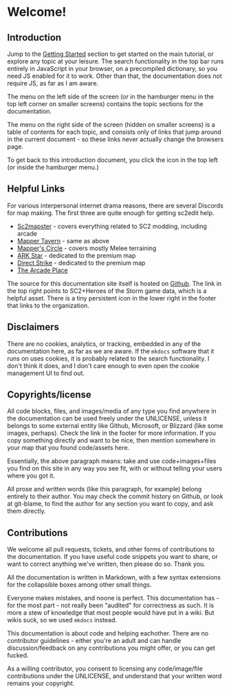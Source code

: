 # Welcome!

## Introduction

Jump to the [Getting Started](setup.md) section to get started on the main tutorial, or explore any topic at your leisure. The search functionality in the top bar runs entirely in JavaScript in your browser, on a precompiled dictionary, so you need JS enabled for it to work. Other than that, the documentation does not require JS, as far as I am aware.

The menu on the left side of the screen (or in the hamburger menu in the top left corner on smaller screens) contains the topic sections for the documentation.

The menu on the right side of the screen (hidden on smaller screens) is a table of contents for each topic, and consists only of links that jump around in the current document - so these links never actually change the browsers page.

To get back to this introduction document, you click the icon in the top left (or inside the hamburger menu.)

## Helpful Links

For various interpersonal internet drama reasons, there are several Discords for map making. The first three are quite enough for getting sc2edit help.

* [Sc2mapster](https://discord.gg/JMat2NX) - covers everything related to SC2 modding, including arcade
* [Mapper Tavern](https://discord.gg/6g8vwds) - same as above
* [Mapper's Circle](https://discord.gg/X2DUHQA) - covers mostly Melee terraining
* [ARK Star](https://discord.gg/SpndCHZ) - dedicated to the premium map
* [Direct Strike](https://discord.gg/RHW92UA) - dedicated to the premium map
* [The Arcade Place](https://discord.gg/ZrC6FBY)

The source for this documentation site itself is hosted on [Github](https://github.com/SC2Mapster/mkdocs-sc2). The link in the top right points to SC2+Heroes of the Storm game data, which is a helpful asset. There is a tiny persistent icon in the lower right in the footer that links to the organization.

## Disclaimers

There are no cookies, analytics, or tracking, embedded in any of the documentation here, as far as we are aware. If the `mkdocs` software that it runs on uses cookies, it is probably related to the search functionality. I don't think it does, and I don't care enough to even open the cookie management UI to find out.

## Copyrights/license

All code blocks, files, and images/media of any type you find anywhere in the documentation can be used freely under the UNLICENSE, unless it belongs to some external entity like Github, Microsoft, or Blizzard (like some images, perhaps). Check the link in the footer for more information. If you copy something directly and want to be nice, then mention somewhere in your map that you found code/assets here.

Essentially, the above paragraph means: take and use code+images+files you find on this site in any way you see fit, with or without telling your users where you got it.

All prose and written words (like this paragraph, for example) belong entirely to their author. You may check the commit history on Github, or look at git-blame, to find the author for any section you want to copy, and ask them directly.

## Contributions

We welcome all pull requests, tickets, and other forms of contributions to the documentation. If you have useful code snippets you want to share, or want to correct anything we've written, then please do so. Thank you.

All the documentation is written in Markdown, with a few syntax extensions for the collapsible boxes among other small things.

Everyone makes mistakes, and noone is perfect. This documentation has - for the most part - not really been "audited" for correctness as such. It is more a stew of knowledge that most people would have put in a wiki. But wikis suck, so we used `mkdocs` instead.

This documentation is about code and helping eachother. There are no contributor guidelines - either you're an adult and can handle discussion/feedback on any contributions you might offer, or you can get fucked.

As a willing contributor, you consent to licensing any code/image/file contributions under the UNLICENSE, and understand that your written word remains your copyright.
